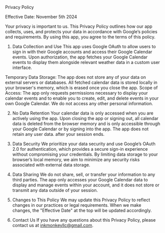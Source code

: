 Privacy Policy

Effective Date: November 5th 2024

Your privacy is important to us. This Privacy Policy outlines how our app collects, uses, and protects your data in accordance with Google’s policies and requirements. By using this app, you agree to the terms of this policy.

1. Data Collection and Use
   This app uses Google OAuth to allow users to sign in with their Google accounts and access their Google Calendar events. Upon authorization, the app fetches your Google Calendar events to display them alongside relevant weather data in a custom user interface.

Temporary Data Storage: The app does not store any of your data on external servers or databases. All fetched calendar data is stored locally in your browser's memory, which is erased once you close the app.
Scope of Access: The app only requests permissions necessary to display your calendar events and to enable you to create, edit, and delete events in your own Google Calendar. We do not access any other personal information.

2. No Data Retention
   Your calendar data is only accessed when you are actively using the app. Upon closing the app or signing out, all calendar data is deleted from the browser memory and is only accessible through your Google Calendar or by signing into the app. The app does not retain any user data. after your session ends.

3. Data Security
   We prioritize your data security and use Google’s OAuth 2.0 for authentication, which provides a secure sign-in experience without compromising your credentials. By limiting data storage to your browser’s local memory, we aim to minimize any security risks associated with external data storage.

4. Data Sharing
   We do not share, sell, or transfer your information to any third parties. The app only accesses your Google Calendar data to display and manage events within your account, and it does not store or transmit any data outside of your session.

5. Changes to This Policy
   We may update this Privacy Policy to reflect changes in our practices or legal requirements. When we make changes, the "Effective Date" at the top will be updated accordingly.

6. Contact Us
   If you have any questions about this Privacy Policy, please contact us at inkmonkeyllc@gmail.com.
